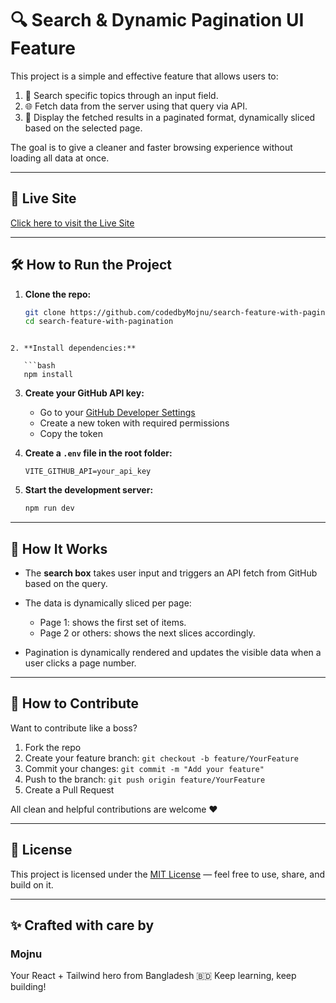 # 🔍 Search & Dynamic Pagination UI Feature

This project is a simple and effective feature that allows users to:

1. 🔎 Search specific topics through an input field.
2. 🌐 Fetch data from the server using that query via API.
3. 📄 Display the fetched results in a paginated format, dynamically sliced based on the selected page.

The goal is to give a cleaner and faster browsing experience without loading all data at once.

---

## 🚀 Live Site

[Click here to visit the Live Site](https://search-and-pagination-olive.vercel.app/)

---

## 🛠️ How to Run the Project

1. **Clone the repo:**

   ```bash
   git clone https://github.com/codedbyMojnu/search-feature-with-pagination.git
   cd search-feature-with-pagination
   ```

````

2. **Install dependencies:**

   ```bash
   npm install
````

3. **Create your GitHub API key:**

   - Go to your [GitHub Developer Settings](https://github.com/settings/tokens)
   - Create a new token with required permissions
   - Copy the token

4. **Create a `.env` file in the root folder:**

   ```env
   VITE_GITHUB_API=your_api_key
   ```

5. **Start the development server:**

   ```bash
   npm run dev
   ```

---

## 🧠 How It Works

- The **search box** takes user input and triggers an API fetch from GitHub based on the query.
- The data is dynamically sliced per page:

  - Page 1: shows the first set of items.
  - Page 2 or others: shows the next slices accordingly.

- Pagination is dynamically rendered and updates the visible data when a user clicks a page number.

---

## 🤝 How to Contribute

Want to contribute like a boss?

1. Fork the repo
2. Create your feature branch: `git checkout -b feature/YourFeature`
3. Commit your changes: `git commit -m "Add your feature"`
4. Push to the branch: `git push origin feature/YourFeature`
5. Create a Pull Request

All clean and helpful contributions are welcome ❤️

---

## 📄 License

This project is licensed under the [MIT License]("/LICENSE") — feel free to use, share, and build on it.

---

## ✨ Crafted with care by

### **Mojnu**

Your React + Tailwind hero from Bangladesh 🇧🇩
Keep learning, keep building!
